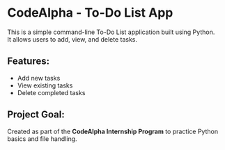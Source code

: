 # CodeAlpha - To-Do List App

This is a simple command-line To-Do List application built using Python.  
It allows users to add, view, and delete tasks.  

## Features:
- Add new tasks
- View existing tasks
- Delete completed tasks

## Project Goal:
Created as part of the **CodeAlpha Internship Program** to practice Python basics and file handling.
